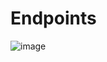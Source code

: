 # Endpoints

![image](https://user-images.githubusercontent.com/62959728/219814720-892cc7e1-9324-4878-bc40-4fcf3ca1d9fd.png)

